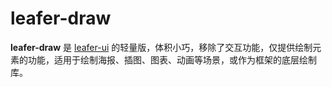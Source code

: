 # leafer-draw

**leafer-draw** 是 [leafer-ui](https://github.com/leaferjs/leafer-ui) 的轻量版，体积小巧，移除了交互功能，仅提供绘制元素的功能，适用于绘制海报、插图、图表、动画等场景，或作为框架的底层绘制库。
